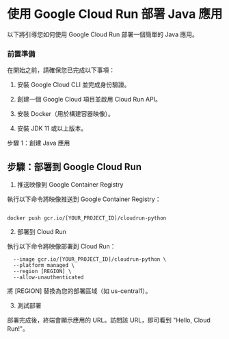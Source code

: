 # 使用 Google Cloud Run 部署 Java 應用

以下將引導您如何使用 Google Cloud Run 部署一個簡單的 Java 應用。

### 前置準備

在開始之前，請確保您已完成以下事項：

1. 安裝 Google Cloud CLI 並完成身份驗證。

2. 創建一個 Google Cloud 項目並啟用 Cloud Run API。

3. 安裝 Docker（用於構建容器映像）。

4. 安裝 JDK 11 或以上版本。

步驟 1：創建 Java 應用

## 步驟：部署到 Google Cloud Run

1. 推送映像到 Google Container Registry

執行以下命令將映像推送到 Google Container Registry：

```gcloud auth configure-docker

docker push gcr.io/[YOUR_PROJECT_ID]/cloudrun-python
```

2. 部署到 Cloud Run

執行以下命令將映像部署到 Cloud Run：

```gcloud run deploy cloudrun-python \
  --image gcr.io/[YOUR_PROJECT_ID]/cloudrun-python \
  --platform managed \
  --region [REGION] \
  --allow-unauthenticated
  ```

將 [REGION] 替換為您的部署區域（如 us-central1）。

3. 測試部署

部署完成後，終端會顯示應用的 URL。訪問該 URL，即可看到 "Hello, Cloud Run!"。